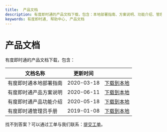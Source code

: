 ```yaml
---
title:  产品文档
description: 有度即时通的产品文档下载，包含：本地部署指南、方案说明、功能介绍、管理员手册等文档。
keywords: 有度即时通, 帮助中心, 产品文档
---
```


# 产品文档

有度即时通的产品文档下载，包含：

| 文档名称               | 更新时间   |                                                |
| ---------------------- | ---------- | ---------------------------------------------- |
| 有度即时通本地部署指南 | 2020-03-18 | [下载到本地](./res/youdu-deploy-guide.pdf)     |
| 有度即时通产品方案说明 | 2020-06-11 | [下载到本地](./res/youdu-product-overview.pdf) |
| 有度即时通产品功能介绍 | 2020-05-18 | [下载到本地](./res/youdu-product-detail.pdf)   |
| 有度即时通管理员手册   | 2019-01-08 | [下载到本地](./res/youdu-admin-guide.pdf)      |


找不到答案？可以通过工单与我们联系：[提交工单](https://youdu.kf5.com/)。
